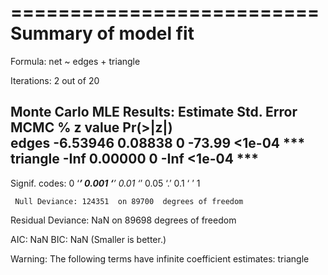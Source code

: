 ==========================
Summary of model fit
==========================

Formula:   net ~ edges + triangle

Iterations:  2 out of 20 

Monte Carlo MLE Results:
         Estimate Std. Error MCMC % z value Pr(>|z|)    
edges    -6.53946    0.08838      0  -73.99   <1e-04 ***
triangle     -Inf    0.00000      0    -Inf   <1e-04 ***
---
Signif. codes:  0 ‘***’ 0.001 ‘**’ 0.01 ‘*’ 0.05 ‘.’ 0.1 ‘ ’ 1

     Null Deviance: 124351  on 89700  degrees of freedom
 Residual Deviance:    NaN  on 89698  degrees of freedom
 
AIC: NaN    BIC: NaN    (Smaller is better.) 

 Warning: The following terms have infinite coefficient estimates:
  triangle 